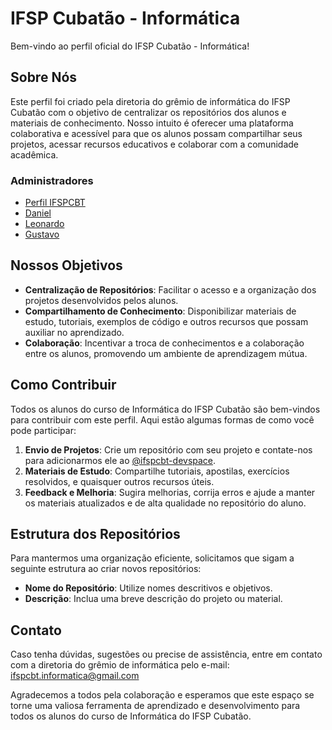 # IFSP Cubatão - Informática

Bem-vindo ao perfil oficial do IFSP Cubatão - Informática!

## Sobre Nós

Este perfil foi criado pela diretoria do grêmio de informática do IFSP Cubatão com o objetivo de centralizar os repositórios dos alunos e materiais de conhecimento. Nosso intuito é oferecer uma plataforma colaborativa e acessível para que os alunos possam compartilhar seus projetos, acessar recursos educativos e colaborar com a comunidade acadêmica.

### Administradores

- [Perfil IFSPCBT](https://github.com/ifspcbt)
- [Daniel](https://github.com/DanielArthurFrei)
- [Leonardo](https://github.com/oleonardosilva)
- [Gustavo](https://github.com/gustavofg1pontes)

## Nossos Objetivos

- **Centralização de Repositórios**: Facilitar o acesso e a organização dos projetos desenvolvidos pelos alunos.
- **Compartilhamento de Conhecimento**: Disponibilizar materiais de estudo, tutoriais, exemplos de código e outros recursos que possam auxiliar no aprendizado.
- **Colaboração**: Incentivar a troca de conhecimentos e a colaboração entre os alunos, promovendo um ambiente de aprendizagem mútua.

## Como Contribuir

Todos os alunos do curso de Informática do IFSP Cubatão são bem-vindos para contribuir com este perfil. Aqui estão algumas formas de como você pode participar:

1. **Envio de Projetos**: Crie um repositório com seu projeto e contate-nos para adicionarmos ele ao [@ifspcbt-devspace](https://github.com/ifspcbt-devspace).
2. **Materiais de Estudo**: Compartilhe tutoriais, apostilas, exercícios resolvidos, e quaisquer outros recursos úteis.
3. **Feedback e Melhoria**: Sugira melhorias, corrija erros e ajude a manter os materiais atualizados e de alta qualidade no repositório do aluno.

## Estrutura dos Repositórios

Para mantermos uma organização eficiente, solicitamos que sigam a seguinte estrutura ao criar novos repositórios:

- **Nome do Repositório**: Utilize nomes descritivos e objetivos.
- **Descrição**: Inclua uma breve descrição do projeto ou material.

## Contato

Caso tenha dúvidas, sugestões ou precise de assistência, entre em contato com a diretoria do grêmio de informática pelo e-mail: ifspcbt.informatica@gmail.com

Agradecemos a todos pela colaboração e esperamos que este espaço se torne uma valiosa ferramenta de aprendizado e desenvolvimento para todos os alunos do curso de Informática do IFSP Cubatão.
